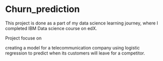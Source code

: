 # Churn_prediction
This project is done as a part of my data science learning journey,
where I completed IBM Data science course on edX. 


Project focuse on

creating a model for a telecommunication company using logistic regression to predict when its customers will leave for a competitor.
